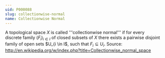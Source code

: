 ```yaml
---
uid: P000088
slug: collectionwise-normal
name: Collectionwise Normal
---
```

A topological space $X$ is called '''collectionwise normal''' if for every discrete family $(F_i)_{i \in I}$  of closed subsets of $X$ there exists a pairwise disjoint family of open sets $U_{i \in I$, such that $F_i \subseteq U_i$.
Source: 
http://en.wikipedia.org/w/index.php?title=Collectionwise_normal_space

